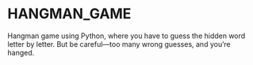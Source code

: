 # HANGMAN_GAME
Hangman game using Python, where you have to guess the hidden word letter by letter. But be careful—too many wrong guesses, and you’re hanged.
